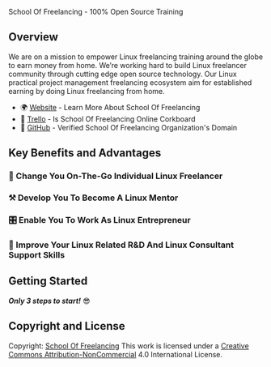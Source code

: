 School Of Freelancing - 100% Open Source Training

## Overview


We are on a mission to empower Linux freelancing training around the globe to earn money from home. We’re working hard to build Linux freelancer community through cutting edge open source technology. Our Linux practical project management freelancing ecosystem aim for established earning by doing Linux freelancing from home.

* 🌍 [Website](https://www.schooloffreelancing.com/) - Learn More About School Of Freelancing
* 📖 [Trello](https://trello.com/b/RFo7GNdY/school-of-freelancing) - Is School Of Freelancing Online Corkboard
* 🐞 [GitHub](https://github.com/SchoolOfFreelancing) - Verified School Of Freelancing Organization's Domain

## Key Benefits and Advantages

### 🐧 Change You On-The-Go Individual Linux Freelancer
### ⚒ Develop You To Become A Linux Mentor
### 🎛 Enable You To Work As Linux Entrepreneur
### 🚀 Improve Your Linux Related R&D And Linux Consultant Support Skills


## Getting Started
_**Only 3 steps to start!**_ 😎


## Copyright and License 
Copyright: [School Of Freelancing](https://www.schooloffreelancing.com/) 
This work is licensed under a [Creative Commons Attribution-NonCommercial](http://creativecommons.org/licenses/by-nc/4.0/) 4.0 International License.  
  






